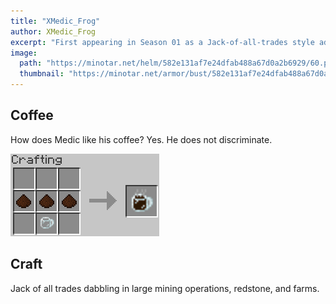 ```yaml
---
title: "XMedic_Frog"
author: XMedic_Frog
excerpt: "First appearing in Season 01 as a Jack-of-all-trades style adventurer and redstone enthusiast."
image:
  path: "https://minotar.net/helm/582e131af7e24dfab488a67d0a2b6929/60.png"
  thumbnail: "https://minotar.net/armor/bust/582e131af7e24dfab488a67d0a2b6929/200.png"
---
```


## <i class="fas fa-mug-hot"></i> Coffee
How does Medic like his coffee? Yes. He does not discriminate.

![Coffee, the right way.](/assets/img/Medic_FRCG-CoffeeCrafting.gif)

## <i class="fas fa-building"></i> Craft
Jack of all trades dabbling in large mining operations, redstone, and farms.